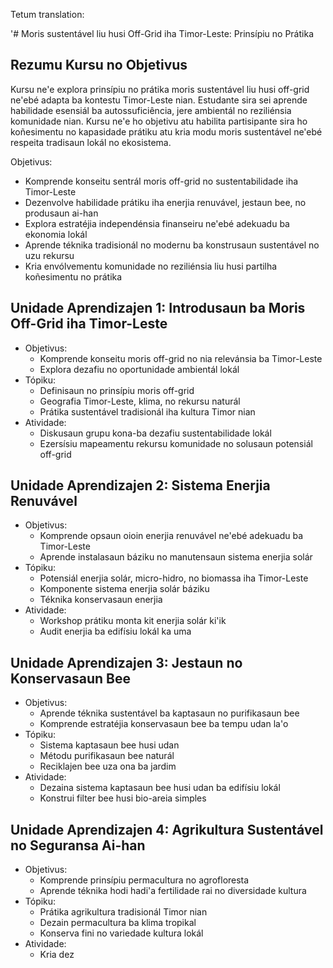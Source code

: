 Tetum translation:

'# Moris sustentável liu husi Off-Grid iha Timor-Leste: Prinsípiu no Prátika

## Rezumu Kursu no Objetivus

Kursu ne'e explora prinsípiu no prátika moris sustentável liu husi off-grid ne'ebé adapta ba kontestu Timor-Leste nian. Estudante sira sei aprende habilidade esensiál ba autossuficiência, jere ambientál no reziliénsia komunidade nian. Kursu ne'e ho objetivu atu habilita partisipante sira ho koñesimentu no kapasidade prátiku atu kria modu moris sustentável ne'ebé respeita tradisaun lokál no ekosistema.

Objetivus:
- Komprende konseitu sentrál moris off-grid no sustentabilidade iha Timor-Leste
- Dezenvolve habilidade prátiku iha enerjia renuvável, jestaun bee, no produsaun ai-han
- Explora estratéjia independénsia finanseiru ne'ebé adekuadu ba ekonomia lokál
- Aprende téknika tradisionál no modernu ba konstrusaun sustentável no uzu rekursu
- Kria envólvementu komunidade no reziliénsia liu husi partilha koñesimentu no prátika

## Unidade Aprendizajen 1: Introdusaun ba Moris Off-Grid iha Timor-Leste
- Objetivus:
  * Komprende konseitu moris off-grid no nia relevánsia ba Timor-Leste
  * Explora dezafiu no oportunidade ambientál lokál
- Tópiku:
  * Definisaun no prinsípiu moris off-grid
  * Geografia Timor-Leste, klima, no rekursu naturál
  * Prátika sustentável tradisionál iha kultura Timor nian
- Atividade:
  * Diskusaun grupu kona-ba dezafiu sustentabilidade lokál
  * Ezersísiu mapeamentu rekursu komunidade no solusaun potensiál off-grid

## Unidade Aprendizajen 2: Sistema Enerjia Renuvável
- Objetivus:
  * Komprende opsaun oioin enerjia renuvável ne'ebé adekuadu ba Timor-Leste
  * Aprende instalasaun báziku no manutensaun sistema enerjia solár
- Tópiku:
  * Potensiál enerjia solár, micro-hidro, no biomassa iha Timor-Leste
  * Komponente sistema enerjia solár báziku
  * Téknika konservasaun enerjia
- Atividade:
  * Workshop prátiku monta kit enerjia solár ki'ik
  * Audit enerjia ba edifísiu lokál ka uma

## Unidade Aprendizajen 3: Jestaun no Konservasaun Bee
- Objetivus:
  * Aprende téknika sustentável ba kaptasaun no purifikasaun bee
  * Komprende estratéjia konservasaun bee ba tempu udan la'o
- Tópiku:
  * Sistema kaptasaun bee husi udan
  * Métodu purifikasaun bee naturál
  * Reciklajen bee uza ona ba jardim
- Atividade:
  * Dezaina sistema kaptasaun bee husi udan ba edifísiu lokál
  * Konstrui filter bee husi bio-areia simples

## Unidade Aprendizajen 4: Agrikultura Sustentável no Seguransa Ai-han
- Objetivus:
  * Komprende prinsípiu permacultura no agrofloresta
  * Aprende téknika hodi hadi'a fertilidade rai no diversidade kultura
- Tópiku:
  * Prátika agrikultura tradisionál Timor nian
  * Dezain permacultura ba klima tropikal
  * Konserva fini no variedade kultura lokál
- Atividade:
  * Kria dez